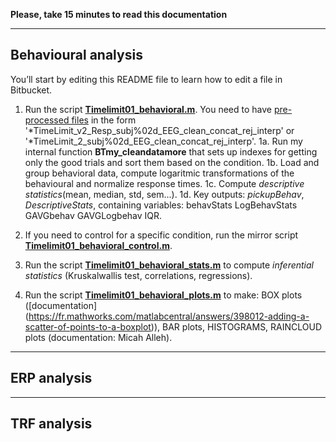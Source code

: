 **Please, take 15 minutes to read this documentation**



---

## Behavioural analysis

You’ll start by editing this README file to learn how to edit a file in Bitbucket.

1. Run the script [**Timelimit01_behavioral.m**](https://github.com/biancasama/timelimit/blob/master/Timelimit01_behavioral.m). You need to have [pre-processed files](http://www.fieldtriptoolbox.org/tutorial/preprocessing_erp/) in the form '*TimeLimit_v2_Resp_subj%02d_EEG_clean_concat_rej_interp' or '*TimeLimit_2_subj%02d_EEG_clean_concat_rej_interp'.
    1a. Run my internal function **BTmy_cleandatamore** that sets up indexes for getting only the good trials and sort them based on the condition.
    1b. Load and group behavioral data, compute logaritmic transformations of the behavioural and normalize response times.
    1c. Compute *descriptive statistics*(mean, median, std, sem...).
    1d. Key outputs: *pickupBehav*, *DescriptiveStats*, containing variables: behavStats  LogBehavStats GAVGbehav GAVGLogbehav IQR.
    
2. If you need to control for a specific condition, run the mirror script **[Timelimit01_behavioral_control.m](https://github.com/biancasama/timelimit/blob/master/Timelimit01_behavioral_control.m)**.

3. Run the script **[Timelimit01_behavioral_stats.m](https://github.com/biancasama/timelimit/blob/master/Timelimit01_behavioral_stats.m)** to compute *inferential statistics* (Kruskalwallis test, correlations, regressions).

4. Run the script **[Timelimit01_behavioral_plots.m](https://github.com/biancasama/timelimit/blob/master/Timelimit01_behavioral_plots.m)** to make: BOX plots ([documentation] (https://fr.mathworks.com/matlabcentral/answers/398012-adding-a-scatter-of-points-to-a-boxplot)), BAR plots, HISTOGRAMS, RAINCLOUD plots (documentation: Micah Alleh).

---

## ERP analysis





---

## TRF analysis

